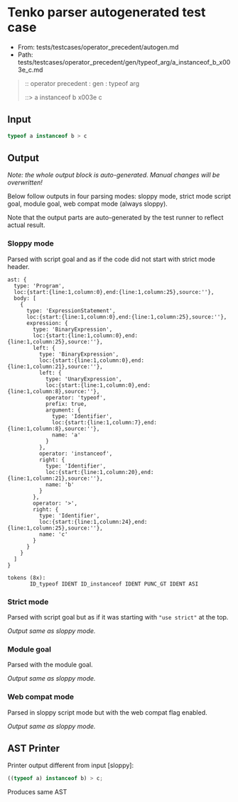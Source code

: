 # Tenko parser autogenerated test case

- From: tests/testcases/operator_precedent/autogen.md
- Path: tests/testcases/operator_precedent/gen/typeof_arg/a_instanceof_b_x003e_c.md

> :: operator precedent : gen : typeof arg
>
> ::> a instanceof b x003e c

## Input


`````js
typeof a instanceof b > c
`````

## Output

_Note: the whole output block is auto-generated. Manual changes will be overwritten!_

Below follow outputs in four parsing modes: sloppy mode, strict mode script goal, module goal, web compat mode (always sloppy).

Note that the output parts are auto-generated by the test runner to reflect actual result.

### Sloppy mode

Parsed with script goal and as if the code did not start with strict mode header.

`````
ast: {
  type: 'Program',
  loc:{start:{line:1,column:0},end:{line:1,column:25},source:''},
  body: [
    {
      type: 'ExpressionStatement',
      loc:{start:{line:1,column:0},end:{line:1,column:25},source:''},
      expression: {
        type: 'BinaryExpression',
        loc:{start:{line:1,column:0},end:{line:1,column:25},source:''},
        left: {
          type: 'BinaryExpression',
          loc:{start:{line:1,column:0},end:{line:1,column:21},source:''},
          left: {
            type: 'UnaryExpression',
            loc:{start:{line:1,column:0},end:{line:1,column:8},source:''},
            operator: 'typeof',
            prefix: true,
            argument: {
              type: 'Identifier',
              loc:{start:{line:1,column:7},end:{line:1,column:8},source:''},
              name: 'a'
            }
          },
          operator: 'instanceof',
          right: {
            type: 'Identifier',
            loc:{start:{line:1,column:20},end:{line:1,column:21},source:''},
            name: 'b'
          }
        },
        operator: '>',
        right: {
          type: 'Identifier',
          loc:{start:{line:1,column:24},end:{line:1,column:25},source:''},
          name: 'c'
        }
      }
    }
  ]
}

tokens (8x):
       ID_typeof IDENT ID_instanceof IDENT PUNC_GT IDENT ASI
`````

### Strict mode

Parsed with script goal but as if it was starting with `"use strict"` at the top.

_Output same as sloppy mode._

### Module goal

Parsed with the module goal.

_Output same as sloppy mode._

### Web compat mode

Parsed in sloppy script mode but with the web compat flag enabled.

_Output same as sloppy mode._

## AST Printer

Printer output different from input [sloppy]:

````js
((typeof a) instanceof b) > c;
````

Produces same AST
